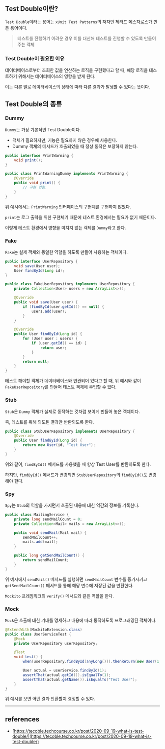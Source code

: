 ## Test Double이란?
`Test Double`이라는 용어는 `xUnit Test Patterns`의 저자인 제라드 메스자로스가 만든 용어이다.

> 테스트를 진행하기 어려운 경우 이를 대신해 테스트를 진행할 수 있도록 만들어주는 객체

### Test Double이 필요한 이유
데이터베이스로부터 조회한 값을 연산하는 로직을 구현했다고 할 때, 해당 로직을 테스트하기 위해서는 데이터베이스의 영향을 받게 된다.

이는 다른 말로 데이터베이스의 상태에 따라 다른 결과가 발생할 수 있다는 뜻이다.

## Test Double의 종류
### Dummy
`Dummy`는 가장 기본적인 Test Double이다.

- 객체가 필요하지만, 기능은 필요하지 않은 경우에 사용한다.
- Dummy 객체의 메서드가 호출되었을 때 정상 동작은 보장하지 않는다.

```java
public interface PrintWarning {
    void print();
}
```
```java
public class PrintWarningDummy implements PrintWarning {
    @Override
    public void print() {
        // 구현 안함.
    }
}
```

위 예시에서는 `PrintWarning` 인터페이스의 구현체를 구현하지 않았다.

`print`는 로그 출력을 위한 구현체기 때문에 테스트 환경에서는 필요가 없기 때문이다.

이렇게 테스트 환경에서 영향을 미치지 않는 객체를 `Dummy`라고 한다.

### Fake
`Fake`는 실제 객체와 동일한 역할을 하도록 만들어 사용하는 객체이다.

```java
public interface UserRepository {
    void save(User user);
    User findById(Long id);
}
```
```java
public class FakeUserRepository implements UserRepository {
    private Collection<User> users = new ArrayList<>();

    @Override
    public void save(User user) {
        if (findById(user.getId()) == null) {
            users.add(user);
        }
    }

    @Override
    public User findById(Long id) {
        for (User user : users) {
            if (user.getId() == id) {
                return user;
            }
        }
        return null;
    }
}
```
테스트 해야할 객체가 데이터베이스와 연관되어 있다고 할 때, 위 예시와 같이 `FakeUserRepository`를 만들어 테스트 객체에 주입할 수 있다.

### Stub
`Stub`은 `Dummy` 객체가 실제로 동작하는 것처럼 보이게 만들어 놓은 객체이다.

즉, 테스트를 위해 의도된 결과만 반환되도록 한다.

```java
public class StubUserRepository implements UserRepository {
    @Override
    public User findById(Long id) {
        return new User(id, "Test User");
    }
}
```

위와 같이, `findById()` 메서드를 사용했을 때 항상 Test User를 반환하도록 한다.

하지만, `findById()` 메서드가 변경되면 `StubUserRepository`의 `findById()`도 변경해야 한다.

### Spy
`Spy`는 `Stub`의 역할을 가지면서 호출된 내용에 대한 약간의 정보를 기록한다.

```java
public class MailingService {
    private long sendMailCount = 0;
    private Collection<Mail> mails = new ArrayList<>();

    public void sendMail(Mail mail) {
        sendMailCount++;
        mails.add(mail);
    }

    public long getSendMailCount() {
        return sendMailCount;
    }
}
```

위 예시에서 `sendMail()` 메서드를 실행하면 `sendMailCount` 변수를 증가시키고 `getSendMailCount()` 메서드를 통해 해당 변수에 저장된 값을 반환한다.

`Mockito` 프레임워크의 `verify()` 메서드와 같은 역할을 한다.

### Mock
`Mock`은 호출에 대한 기대를 명세하고 내용에 따라 동작하도록 프로그래밍된 객체이다.

```java
@ExtendWith(MockitoExtension.class)
public class UserServiceTest {
    @Mock
    private UserRepository userRepository;

    @Test
    void test() {
        when(userRepository.findById(anyLong())).thenReturn(new User(1, "Test User"));

        User actual = userService.findById(1);
        assertThat(actual.getId()).isEqualTo(1);
        assertThat(actual.getName()).isEqualTo("Test User");
    }
}
```

위 예시를 보면 어떤 결과 반환할지 결정할 수 있다.

---
## references
- [https://tecoble.techcourse.co.kr/post/2020-09-19-what-is-test-double/](https://tecoble.techcourse.co.kr/post/2020-09-19-what-is-test-double/)